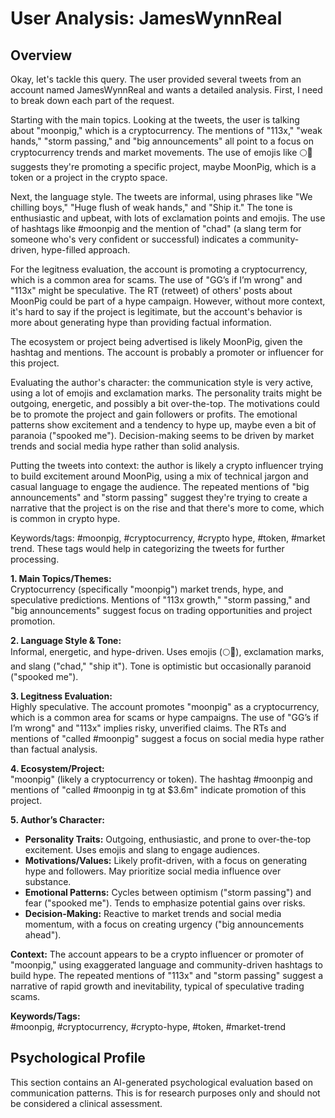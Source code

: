 # User Analysis: JamesWynnReal

## Overview

<think>
Okay, let's tackle this query. The user provided several tweets from an account named JamesWynnReal and wants a detailed analysis. First, I need to break down each part of the request.

Starting with the main topics. Looking at the tweets, the user is talking about "moonpig," which is a cryptocurrency. The mentions of "113x," "weak hands," "storm passing," and "big announcements" all point to a focus on cryptocurrency trends and market movements. The use of emojis like 🌕🐷 suggests they're promoting a specific project, maybe MoonPig, which is a token or a project in the crypto space.

Next, the language style. The tweets are informal, using phrases like "We chilling boys," "Huge flush of weak hands," and "Ship it." The tone is enthusiastic and upbeat, with lots of exclamation points and emojis. The use of hashtags like #moonpig and the mention of "chad" (a slang term for someone who's very confident or successful) indicates a community-driven, hype-filled approach.

For the legitness evaluation, the account is promoting a cryptocurrency, which is a common area for scams. The use of "GG’s if I’m wrong" and "113x" might be speculative. The RT (retweet) of others' posts about MoonPig could be part of a hype campaign. However, without more context, it's hard to say if the project is legitimate, but the account's behavior is more about generating hype than providing factual information.

The ecosystem or project being advertised is likely MoonPig, given the hashtag and mentions. The account is probably a promoter or influencer for this project.

Evaluating the author's character: the communication style is very active, using a lot of emojis and exclamation marks. The personality traits might be outgoing, energetic, and possibly a bit over-the-top. The motivations could be to promote the project and gain followers or profits. The emotional patterns show excitement and a tendency to hype up, maybe even a bit of paranoia ("spooked me"). Decision-making seems to be driven by market trends and social media hype rather than solid analysis.

Putting the tweets into context: the author is likely a crypto influencer trying to build excitement around MoonPig, using a mix of technical jargon and casual language to engage the audience. The repeated mentions of "big announcements" and "storm passing" suggest they're trying to create a narrative that the project is on the rise and that there's more to come, which is common in crypto hype.

Keywords/tags: #moonpig, #cryptocurrency, #crypto hype, #token, #market trend. These tags would help in categorizing the tweets for further processing.
</think>

**1. Main Topics/Themes:**  
Cryptocurrency (specifically "moonpig") market trends, hype, and speculative predictions. Mentions of "113x growth," "storm passing," and "big announcements" suggest focus on trading opportunities and project promotion.  

**2. Language Style & Tone:**  
Informal, energetic, and hype-driven. Uses emojis (🌕🐷), exclamation marks, and slang ("chad," "ship it"). Tone is optimistic but occasionally paranoid ("spooked me").  

**3. Legitness Evaluation:**  
Highly speculative. The account promotes "moonpig" as a cryptocurrency, which is a common area for scams or hype campaigns. The use of "GG’s if I’m wrong" and "113x" implies risky, unverified claims. The RTs and mentions of "called #moonpig" suggest a focus on social media hype rather than factual analysis.  

**4. Ecosystem/Project:**  
"moonpig" (likely a cryptocurrency or token). The hashtag #moonpig and mentions of "called #moonpig in tg at $3.6m" indicate promotion of this project.  

**5. Author’s Character:**  
- **Personality Traits:** Outgoing, enthusiastic, and prone to over-the-top excitement. Uses emojis and slang to engage audiences.  
- **Motivations/Values:** Likely profit-driven, with a focus on generating hype and followers. May prioritize social media influence over substance.  
- **Emotional Patterns:** Cycles between optimism ("storm passing") and fear ("spooked me"). Tends to emphasize potential gains over risks.  
- **Decision-Making:** Reactive to market trends and social media momentum, with a focus on creating urgency ("big announcements ahead").  

**Context:** The account appears to be a crypto influencer or promoter of "moonpig," using exaggerated language and community-driven hashtags to build hype. The repeated mentions of "113x" and "storm passing" suggest a narrative of rapid growth and inevitability, typical of speculative trading scams.  

**Keywords/Tags:**  
#moonpig, #cryptocurrency, #crypto-hype, #token, #market-trend

## Psychological Profile

This section contains an AI-generated psychological evaluation based on communication patterns. This is for research purposes only and should not be considered a clinical assessment.
